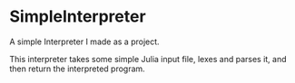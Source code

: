 # SimpleInterpreter
A simple Interpreter I made as a project.


This interpreter takes some simple Julia input file, lexes and parses it, and then return the interpreted program.
